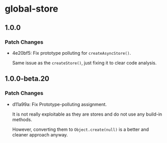 # global-store

## 1.0.0

### Patch Changes

- 4e20bf5: Fix prototype polluting for `createAsyncStore()`.

  Same issue as the `createStore()`,
  just fixing it to clear code analysis.

## 1.0.0-beta.20

### Patch Changes

- d11a99a: Fix Prototype-polluting assignment.

  It is not really exploitable as they are stores and do not use any build-in methods.

  However, converting them to `Object.create(null)` is a better and cleaner approach anyway.

